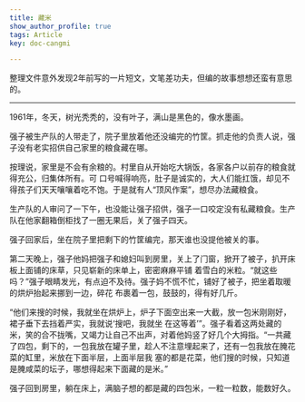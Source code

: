 ```yaml
---
title: 藏米
show_author_profile: true
tags: Article
key: doc-cangmi

---
```


整理文件意外发现2年前写的一片短文，文笔差功夫，但编的故事想想还蛮有意思的。

<!--more-->

---

1961年，冬天，树光秃秃的，没有叶⼦，满⼭是⿊⾊的，像⽔墨画。

强⼦被⽣产队的⼈带⾛了，院⼦⾥放着他还没编完的⽵筐。抓⾛他的负责⼈说，强⼦没有⽼实招供⾃⼰家⾥的粮⻝藏在哪。

按理说，家⾥是不会有余粮的。村⾥⾃从开始吃⼤锅饭，各家各户以前存的粮⻝就得充公，归集体所有。可
⼝号喊得响亮，肚⼦是诚实的，⼤⼈们能扛饿，却⻅不得孩⼦们天天嚷嚷着吃不饱。于是就有⼈“顶⻛作案”，想尽办法藏粮⻝。

⽣产队的⼈审问了⼀下午，也没能让强⼦招供，强⼦⼀⼝咬定没有私藏粮⻝。生产队在他家翻箱倒柜找了⼀圈⽆果后，关了强⼦四天。

强⼦回家后，坐在院⼦⾥把剩下的⽵筐编完，那天谁也没提他被关的事。

第⼆天晚上，强⼦他妈把强⼦和媳妇叫到房⾥，关上了⻔窗，掀开了被⼦，扒开床板上⾯铺的床草，只⻅崭新的床单上，密密麻麻平铺
着雪⽩的⽶粒。“就这些吗？”强⼦眼睛发光，有点迫不及待。强⼦妈不慌不忙，铺好了被⼦，把坐着取暖的烘炉抬起来挪到⼀边，碎花
布裹着⼀包，⿎⿎的，得有好⼏⽄。

“他们来搜的时候，我就坐在烘炉上，炉⼦下⾯空出来⼀⼤截，放⼀包⽶刚刚好，裙⼦垂下去挡着严实，我就说‘搜吧，我就坐
在这等着’”。强⼦看着这两处藏的⽶，笑的合不拢嘴，⼜竭⼒让⾃⼰不出声，对着他妈竖了好⼏个⼤拇指。“⼀共藏了四包，剩下的，⼀包我放在罐⼦⾥，趁⼈不注意埋起来了，还有⼀包我放在腌花菜的缸⾥，⽶放在下⾯半层，上⾯半层我
塞的都是花菜，他们搜的时候，只知道是腌咸菜的坛⼦，哪想得起来下⾯藏的是⽶。”

强⼦回到房⾥，躺在床上，满脑⼦想的都是藏的四包⽶，⼀粒⼀粒数，能数好久。